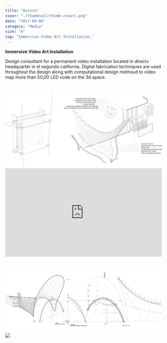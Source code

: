 ```yaml
---
title: "Aurora"
cover: "./thumbnail/thumb-zimarc.png"
date: "2017-09-06"
category: "Media"
size: "m"
tag: "Immersive Video Art Installation,"
---
```


**Immersive Video Art Installation**

Design consultant for a permanent video installation  located in directv headquarter in el segundo california. Digital fabrication  techniques are used  throughout the design along with  computational design methoud  to video map more than 50,00 LED node on the 3d space.

&nbsp;

<img src="./svg/Aurora-zimarc.svg">



<div style="padding:56.25% 0 0 0;position:relative;"><iframe src="https://player.vimeo.com/video/92106456?loop=1&color=ff9933&title=0&byline=0&portrait=0" style="position:absolute;top:0;left:0;width:100%;height:100%;" frameborder="0" webkitallowfullscreen mozallowfullscreen allowfullscreen></iframe></div><script src="https://player.vimeo.com/api/player.js"></script>

&nbsp;

<img src="./svg/Aurora-zimarc-02.svg">

<img src="https://images.ctfassets.net/mgd90li3yfeu/631CbgkftKmucwyACYqOMg/24e3d847afd23713275e980863cdbc46/aurora-zimarc-o1.jpg">
